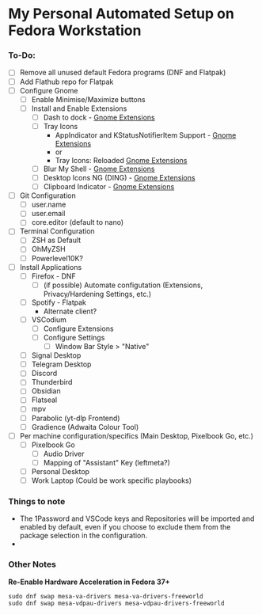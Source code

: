 # My Personal Automated Setup on Fedora Workstation 

### To-Do:
- [ ] Remove all unused default Fedora programs (DNF and Flatpak)
- [ ] Add Flathub repo for Flatpak
- [ ] Configure Gnome
  - [ ] Enable Minimise/Maximize buttons
  - [ ] Install and Enable Extensions
    - [ ] Dash to dock - [Gnome Extensions](https://extensions.gnome.org/extension/307/dash-to-dock/)
    - [ ] Tray Icons
      - AppIndicator and KStatusNotifierItem Support - [Gnome Extensions](https://extensions.gnome.org/extension/615/appindicator-support/)
      - or
      - Tray Icons: Reloaded [Gnome Extensions](https://extensions.gnome.org/extension/2890/tray-icons-reloaded/)
    - [ ] Blur My Shell - [Gnome Extensions](https://extensions.gnome.org/extension/3193/blur-my-shell/)
    - [ ] Desktop Icons NG (DING) - [Gnome Extensions](https://extensions.gnome.org/extension/2087/desktop-icons-ng-ding/)
    - [ ] Clipboard Indicator - [Gnome Extensions](https://extensions.gnome.org/extension/779/clipboard-indicator/)
- [ ] Git Configuration
  - [ ] user.name
  - [ ] user.email
  - [ ] core.editor (default to nano)
- [ ] Terminal Configuration
  - [ ] ZSH as Default
  - [ ] OhMyZSH
  - [ ] Powerlevel10K?
- [ ] Install Applications
  - [ ] Firefox - DNF
    - [ ] (if possible) Automate configutation (Extensions, Privacy/Hardening Settings, etc.)
  - [ ] Spotify - Flatpak
    - Alternate client?
  - [ ] VSCodium 
    - [ ] Configure Extensions
    - [ ] Configure Settings
      - [ ] Window Bar Style > "Native"
  - [ ] Signal Desktop
  - [ ] Telegram Desktop
  - [ ] Discord
  - [ ] Thunderbird
  - [ ] Obsidian
  - [ ] Flatseal
  - [ ] mpv
  - [ ] Parabolic (yt-dlp Frontend)
  - [ ] Gradience (Adwaita Colour Tool)
- [ ] Per machine configuration/specifics (Main Desktop, Pixelbook Go, etc.)
  - [ ] Pixelbook Go
    - [ ] Audio Driver
    - [ ] Mapping of "Assistant" Key (leftmeta?)
  - [ ] Personal Desktop
  - [ ] Work Laptop (Could be work specific playbooks)

### Things to note
- The 1Password and VSCode keys and Repositories will be imported and enabled by default, even if you choose to exclude them from the package selection in the configuration.
- 

### Other Notes
[//]: # (If this area becomes too big, move it to a separate file and link.)
**Re-Enable Hardware Acceleration in Fedora 37+**
```
sudo dnf swap mesa-va-drivers mesa-va-drivers-freeworld
sudo dnf swap mesa-vdpau-drivers mesa-vdpau-drivers-freeworld
```

